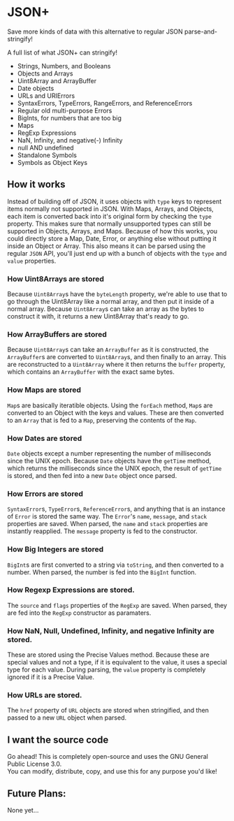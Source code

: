 # JSON+
Save more kinds of data with this alternative to regular JSON parse-and-stringify!


A full list of what JSON+ can stringify!

* Strings, Numbers, and Booleans
* Objects and Arrays
* Uint8Array and ArrayBuffer
* Date objects
* URLs and URIErrors
* SyntaxErrors, TypeErrors, RangeErrors, and ReferenceErrors
* Regular old multi-purpose Errors
* BigInts, for numbers that are too big
* Maps
* RegExp Expressions
* NaN, Infinity, and negative(-) Infinity
* null AND undefined
* Standalone Symbols
* Symbols as Object Keys

## How it works
Instead of building off of JSON, it uses objects with `type` keys to represent items normally not supported in JSON.
With Maps, Arrays, and Objects, each item is converted back into it's original form by checking the `type` property.
This makes sure that normally unsupported types can still be supported in Objects, Arrays, and Maps.
Because of how this works, you could directly store a Map, Date, Error, or anything else without putting it inside an Object or Array.
This also means it can be parsed using the regular `JSON` API, you'll just end up with a bunch of objects with the `type` and `value` properties.

### How Uint8Arrays are stored
Because `Uint8Array`s have the `byteLength` property, we're able to use that to go through the Uint8Array like a normal array, and then put it inside of a normal array.
Because `Uint8Array`s can take an array as the bytes to construct it with, it returns a new Uint8Array that's ready to go.

### How ArrayBuffers are stored
Because `Uint8Array`s can take an `ArrayBuffer` as it is constructed, the `ArrayBuffer`s are converted to `Uint8Array`s, and then finally to an array.
This are reconstructed to a `Uint8Array` where it then returns the `buffer` property, which contains an `ArrayBuffer` with the exact same bytes.

### How Maps are stored
`Map`s are basically iteratible objects. Using the `forEach` method, `Map`s are converted to an Object with the keys and values. These are then converted to an `Array` that is fed to a `Map`, preserving the contents of the `Map`.

### How Dates are stored
`Date` objects except a number representing the number of milliseconds since the UNIX epoch. Because `Date` objects have the `getTime` method, which returns the milliseconds since the UNIX epoch, the result of `getTime` is stored, and then fed into a new `Date` object once parsed.

### How Errors are stored
`SyntaxError`s, `TypeError`s, `ReferenceError`s, and anything that is an instance of `Error` is stored the same way. The `Error`'s `name`, `message`, and `stack` properties are saved. When parsed, the `name` and `stack` properties are instantly reapplied. The `message` property is fed to the constructor.

### How Big Integers are stored
`BigInt`s are first converted to a string via `toString`, and then converted to a number. When parsed, the number is fed into the `BigInt` function.

### How Regexp Expressions are stored.
The `source` and `flags` properties of the `RegExp` are saved. When parsed, they are fed into the `RegExp` constructor as paramaters.

### How NaN, Null, Undefined, Infinity, and negative Infinity are stored.
These are stored using the Precise Values method. Because these are special values and not a type, if it is equivalent to the value, it uses a special type for each value. During parsing, the `value` property is completely ignored if it is a Precise Value.

### How URLs are stored.
The `href` property of `URL` objects are stored when stringified, and then passed to a new `URL` object when parsed.

## I want the source code
Go ahead! This is completely open-source and uses the GNU General Public License 3.0.<br>
You can modify, distribute, copy, and use this for any purpose you'd like!


## Future Plans:

None yet...
